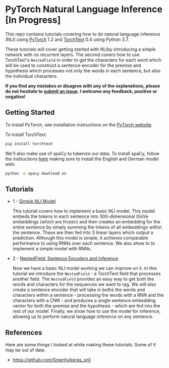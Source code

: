 # PyTorch Natural Language Inference [In Progress]

This repo contains tutorials covering how to do natural language inference (NLI) using [PyTorch](https://github.com/pytorch/pytorch) 1.2 and [TorchText](https://github.com/pytorch/text) 0.4 using Python 3.7.

These tutorials will cover getting started with NLIby introducing a simple network with no recurrent layers. The second covers how to use TorchText's `NestedField` in order to get the characters for each word which will be used to construct a sentence encoder for the premise and hypothesis which processes not only the words in each sentence, but also the individual characters.

**If you find any mistakes or disagree with any of the explanations, please do not hesitate to [submit an issue](https://github.com/bentrevett/pytorch-nli/issues/new). I welcome any feedback, positive or negative!**

## Getting Started

To install PyTorch, see installation instructions on the [PyTorch website](pytorch.org).

To install TorchText:

``` bash
pip install torchtext
```

We'll also make use of spaCy to tokenize our data. To install spaCy, follow the instructions [here](https://spacy.io/usage/) making sure to install the English and German model with:

``` bash
python -m spacy download en
```

## Tutorials

* 1 - [Simple NLI Model](https://github.com/bentrevett/pytorch-nli/blob/master/1%20-%20Simple%20NLI%20Model.ipynb)

    This tutorial covers how to implement a basic NLI model. This model embeds the tokens in each sentence into 300-dimensional GloVe embeddings (which are frozen) and then creates an embedding for the entire sentence by simply summing the tokens of all embeddings within the sentence. These are then fed into 3 linear layers which output a prediction. Although this model is simple, it achieves comparable performance to using RNNs over each sentence. We also show to to implement a simple model with RNNs.

* 2 - [NestedField, Sentence Encoders and Inference](https://github.com/bentrevett/pytorch-nli/blob/master/2%20-%20NestedField%2C%20Sentence%20Encoders%20and%20Inference.ipynb)

    Now we have a basic NLI model working we can improve on it. In this tutorial we introduce the `NestedField` - a TorchText field that processes another field. The `NestedField` provides an easy way to get both the words and characters for the sequences we want to tag. We will also create a sentence encoder that will take in boths the words and characters within a sentence - processing the words with a RNN and the characters with a CNN - and produces a single sentence embedding vector for both the premise and the hypothesis - which are fed into the rest of our model. Finally, we show how to use the model for inference, allowing us to perform natural language inference on any sentence.

## References

Here are some things I looked at while making these tutorials. Some of it may be out of date.

- https://github.com/Smerity/keras_snli